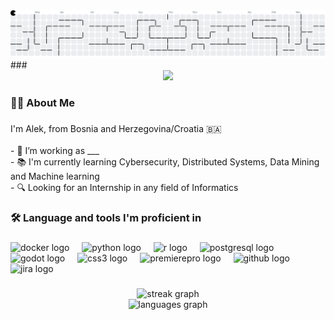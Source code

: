 <picture>
  <source media="(prefers-color-scheme: dark)" srcset="https://raw.githubusercontent.com/AlekkDev/AlekkDev/output/pacman-contribution-graph-dark.svg">
  <source media="(prefers-color-scheme: light)" srcset="https://raw.githubusercontent.com/AlekkDev/AlekkDev/output/pacman-contribution-graph.svg">
  <img alt="pacman contribution graph" src="https://raw.githubusercontent.com/AlekkDev/AlekkDev/output/pacman-contribution-graph.svg">
</picture>
###

<div align="center">
  <img src="https://visitor-badge.laobi.icu/badge?page_id=AlekkDev.AlekkDev&"  />
</div>

###

<h3 align="left">👩‍💻  About Me</h3>

###

<p align="left">I'm Alek, from Bosnia and Herzegovina/Croatia 🇧🇦<br><br>- 🔭 I’m working as ___<br>- 📚 I'm currently learning Cybersecurity, Distributed Systems, Data Mining and Machine learning<br>- 🔍 Looking for an Internship in any field of Informatics</p>

###

<h3 align="left">🛠 Language and tools I'm proficient in</h3>

###

<div align="left">
  <img src="https://cdn.jsdelivr.net/gh/devicons/devicon/icons/docker/docker-plain-wordmark.svg" height="40" alt="docker logo"  />
  <img width="12" />
  <img src="https://cdn.jsdelivr.net/gh/devicons/devicon/icons/python/python-original.svg" height="40" alt="python logo"  />
  <img width="12" />
  <img src="https://cdn.jsdelivr.net/gh/devicons/devicon/icons/r/r-original.svg" height="40" alt="r logo"  />
  <img width="12" />
  <img src="https://cdn.jsdelivr.net/gh/devicons/devicon/icons/postgresql/postgresql-original.svg" height="40" alt="postgresql logo"  />
  <img width="12" />
  <img src="https://cdn.jsdelivr.net/gh/devicons/devicon/icons/godot/godot-original.svg" height="40" alt="godot logo"  />
  <img width="12" />
  <img src="https://cdn.jsdelivr.net/gh/devicons/devicon/icons/css3/css3-original.svg" height="40" alt="css3 logo"  />
  <img width="12" />
  <img src="https://cdn.jsdelivr.net/gh/devicons/devicon/icons/premierepro/premierepro-plain.svg" height="40" alt="premierepro logo"  />
  <img width="12" />
  <img src="https://cdn.jsdelivr.net/gh/devicons/devicon/icons/github/github-original.svg" height="40" alt="github logo"  />
  <img width="12" />
  <img src="https://cdn.jsdelivr.net/gh/devicons/devicon/icons/jira/jira-original.svg" height="40" alt="jira logo"  />
</div>

###

<div align="center">
  <img src="https://streak-stats.demolab.com?user=AlekkDev&locale=en&mode=weekly&theme=radical&hide_border=false&border_radius=5&order=3" height="220" alt="streak graph" /> <br>
  <img src="https://github-readme-stats.vercel.app/api/top-langs?username=AlekkDev&locale=en&hide_title=false&layout=compact&card_width=320&langs_count=5&theme=radical&hide_border=false&order=2" height="150" alt="languages graph"  />
</div>

###


